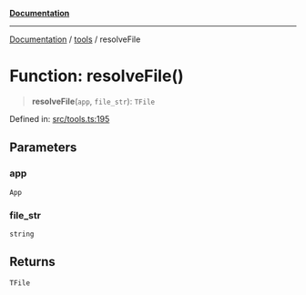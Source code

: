 [**Documentation**](../../README.md)

***

[Documentation](../../README.md) / [tools](../README.md) / resolveFile

# Function: resolveFile()

> **resolveFile**(`app`, `file_str`): `TFile`

Defined in: [src/tools.ts:195](https://github.com/Christian-Me/folder-to-tags-plugin/blob/a733ed2c2245ed051659b6c3e9c71ef47c30835a/src/tools.ts#L195)

## Parameters

### app

`App`

### file\_str

`string`

## Returns

`TFile`
